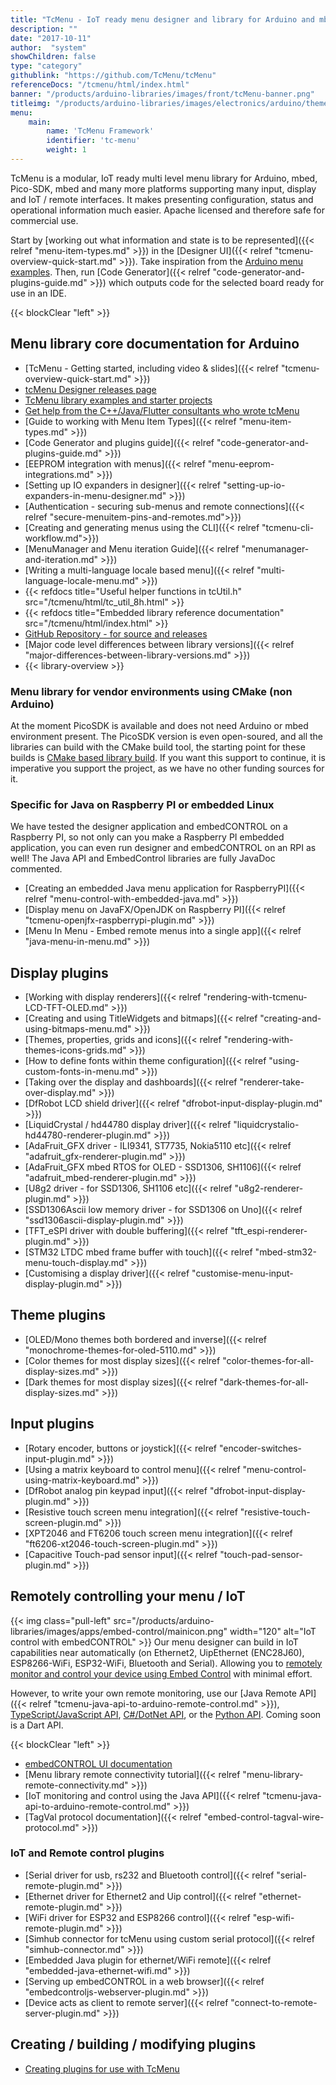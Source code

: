 ```yaml
---
title: "TcMenu - IoT ready menu designer and library for Arduino and mbed"
description: ""
date: "2017-10-11"
author:  "system"
showChildren: false
type: "category"
githublink: "https://github.com/TcMenu/tcMenu"
referenceDocs: "/tcmenu/html/index.html"
banner: "/products/arduino-libraries/images/front/tcMenu-banner.png"
titleimg: "/products/arduino-libraries/images/electronics/arduino/themes/color-blue-example.jpg"
menu:
    main:
        name: 'TcMenu Framework'
        identifier: 'tc-menu'
        weight: 1
---
```


TcMenu is a modular, IoT ready multi level menu library for Arduino, mbed, Pico-SDK, mbed and many more platforms supporting many input, display and IoT / remote interfaces. It makes presenting configuration, status and operational information much easier. Apache licensed and therefore safe for commercial use.

Start by [working out what information and state is to be represented]({{< relref "menu-item-types.md" >}}) in the [Designer UI]({{< relref "tcmenu-overview-quick-start.md" >}}). Take inspiration from the [Arduino menu examples](https://github.com/TcMenu/tcMenuLib/tree/main/examples). Then, run [Code Generator]({{< relref "code-generator-and-plugins-guide.md" >}}) which outputs code for the selected board ready for use in an IDE.

{{< blockClear "left" >}}



## Menu library core documentation for Arduino 

* [TcMenu - Getting started, including video & slides]({{< relref "tcmenu-overview-quick-start.md" >}})
* [tcMenu Designer releases page](https://github.com/TcMenu/tcMenu/releases)
* [TcMenu library examples and starter projects](https://github.com/TcMenu/tcMenuLib/tree/main/examples)
* [Get help from the C++/Java/Flutter consultants who wrote tcMenu](https://www.thecoderscorner.com/support-services/consultancy/)
* [Guide to working with Menu Item Types]({{< relref "menu-item-types.md" >}})
* [Code Generator and plugins guide]({{< relref "code-generator-and-plugins-guide.md" >}}) 
* [EEPROM integration with menus]({{< relref "menu-eeprom-integrations.md" >}})
* [Setting up IO expanders in designer]({{< relref "setting-up-io-expanders-in-menu-designer.md" >}})
* [Authentication - securing sub-menus and remote connections]({{< relref "secure-menuitem-pins-and-remotes.md">}})
* [Creating and generating menus using the CLI]({{< relref "tcmenu-cli-workflow.md">}})
* [MenuManager and Menu iteration Guide]({{< relref "menumanager-and-iteration.md" >}})
* [Writing a multi-language locale based menu]({{< relref "multi-language-locale-menu.md" >}})
* {{< refdocs title="Useful helper functions in tcUtil.h" src="/tcmenu/html/tc_util_8h.html" >}}
* {{< refdocs title="Embedded library reference documentation" src="/tcmenu/html/index.html" >}}
* [GitHub Repository - for source and releases](https://github.com/TcMenu/tcMenu)
* [Major code level differences between library versions]({{< relref "major-differences-between-library-versions.md" >}}) 
* {{< library-overview >}}

### Menu library for vendor environments using CMake (non Arduino)

At the moment PicoSDK is available and does not need Arduino or mbed environment present. The PicoSDK version is even open-soured, and all the libraries can build with the CMake build tool, the starting point for these builds is [CMake based library build](https://github.com/TcMenu/tccLibSdk). If you want this support to continue, it is imperative you support the project, as we have no other funding sources for it.

### Specific for Java on Raspberry PI or embedded Linux

We have tested the designer application and embedCONTROL on a Raspberry PI, so not only can you make a Raspberry PI embedded application, you can even run designer and embedCONTROL on an RPI as well! The Java API and EmbedControl libraries are fully JavaDoc commented.

* [Creating an embedded Java menu application for RaspberryPI]({{< relref "menu-control-with-embedded-java.md" >}})
* [Display menu on JavaFX/OpenJDK on Raspberry PI]({{< relref "tcmenu-openjfx-raspberrypi-plugin.md" >}})
* [Menu In Menu - Embed remote menus into a single app]({{< relref "java-menu-in-menu.md" >}})

## Display plugins

* [Working with display renderers]({{< relref "rendering-with-tcmenu-LCD-TFT-OLED.md" >}})
* [Creating and using TitleWidgets and bitmaps]({{< relref "creating-and-using-bitmaps-menu.md" >}})
* [Themes, properties, grids and icons]({{< relref "rendering-with-themes-icons-grids.md" >}})
* [How to define fonts within theme configuration]({{< relref "using-custom-fonts-in-menu.md" >}})
* [Taking over the display and dashboards]({{< relref "renderer-take-over-display.md" >}})
* [DfRobot LCD shield driver]({{< relref "dfrobot-input-display-plugin.md" >}})
* [LiquidCrystal / hd44780 display driver]({{< relref "liquidcrystalio-hd44780-renderer-plugin.md" >}})
* [AdaFruit_GFX driver - ILI9341, ST7735, Nokia5110 etc]({{< relref "adafruit_gfx-renderer-plugin.md" >}})
* [AdaFruit_GFX mbed RTOS for OLED - SSD1306, SH1106]({{< relref "adafruit_mbed-renderer-plugin.md" >}})
* [U8g2 driver - for SSD1306, SH1106 etc]({{< relref "u8g2-renderer-plugin.md" >}})
* [SSD1306Ascii low memory driver - for SSD1306 on Uno]({{< relref "ssd1306ascii-display-plugin.md" >}})
* [TFT_eSPI driver with double buffering]({{< relref "tft_espi-renderer-plugin.md" >}})
* [STM32 LTDC mbed frame buffer with touch]({{< relref "mbed-stm32-menu-touch-display.md" >}})
* [Customising a display driver]({{< relref "customise-menu-input-display-plugin.md" >}})

## Theme plugins

* [OLED/Mono themes both bordered and inverse]({{< relref "monochrome-themes-for-oled-5110.md" >}})
* [Color themes for most display sizes]({{< relref "color-themes-for-all-display-sizes.md" >}})
* [Dark themes for most display sizes]({{< relref "dark-themes-for-all-display-sizes.md" >}})

## Input plugins

* [Rotary encoder, buttons or joystick]({{< relref "encoder-switches-input-plugin.md" >}})
* [Using a matrix keyboard to control menu]({{< relref "menu-control-using-matrix-keyboard.md" >}})
* [DfRobot analog pin keypad input]({{< relref "dfrobot-input-display-plugin.md" >}})
* [Resistive touch screen menu integration]({{< relref "resistive-touch-screen-plugin.md" >}})
* [XPT2046 and FT6206 touch screen menu integration]({{< relref "ft6206-xt2046-touch-screen-plugin.md" >}})
* [Capacitive Touch-pad sensor input]({{< relref "touch-pad-sensor-plugin.md" >}})

## Remotely controlling your menu / IoT

{{< img class="pull-left" src="/products/arduino-libraries/images/apps/embed-control/mainicon.png" width="120" alt="IoT control with embedCONTROL" >}} Our menu designer can build in IoT capabilities near automatically (on Ethernet2, UipEthernet (ENC28J60), ESP8266-WiFi, ESP32-WiFi, Bluetooth and Serial). Allowing you to [remotely monitor and control your device using Embed Control](https://www.thecoderscorner.com/products/apps/embed-control/) with minimal effort.

However, to write your own remote monitoring, use our [Java Remote API]({{< relref "tcmenu-java-api-to-arduino-remote-control.md" >}}), [TypeScript/JavaScript API](https://github.com/TcMenu/embedcontrolJS), [C#/DotNet API](https://github.com/TcMenu/tcmenu-dotnet-sdk), or the [Python API](https://github.com/TcMenu/tcmenu-python-api). Coming soon is a Dart API.

{{< blockClear "left" >}}

* [embedCONTROL UI documentation](https://www.thecoderscorner.com/products/apps/embed-control/)
* [Menu library remote connectivity tutorial]({{< relref "menu-library-remote-connectivity.md" >}})
* [IoT monitoring and control using the Java API]({{< relref "tcmenu-java-api-to-arduino-remote-control.md" >}})
* [TagVal protocol documentation]({{< relref "embed-control-tagval-wire-protocol.md" >}})

### IoT and Remote control plugins

* [Serial driver for usb, rs232 and Bluetooth control]({{< relref "serial-remote-plugin.md" >}})
* [Ethernet driver for Ethernet2 and Uip control]({{< relref "ethernet-remote-plugin.md" >}})
* [WiFi driver for ESP32 and ESP8266 control]({{< relref "esp-wifi-remote-plugin.md" >}})
* [Simhub connector for tcMenu using custom serial protocol]({{< relref "simhub-connector.md" >}})
* [Embedded Java plugin for ethernet/WiFi remote]({{< relref "embedded-java-ethernet-wifi.md" >}})
* [Serving up embedCONTROL in a web browser]({{< relref "embedcontroljs-webserver-plugin.md" >}})
* [Device acts as client to remote server]({{< relref "connect-to-remote-server-plugin.md" >}})

## Creating / building / modifying plugins

* [Creating plugins for use with TcMenu](https://github.com/TcMenu/tcMenu/tree/main/xmlPlugins)
